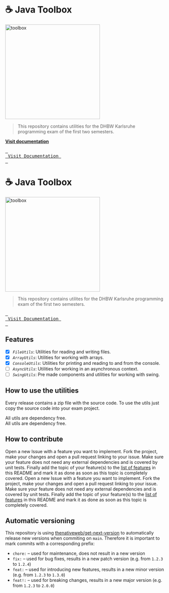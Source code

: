 # ☕️ Java Toolbox

<img width="300" alt="toolbox" src="https://github.com/user-attachments/assets/d6bb0f76-08cd-4bfb-8059-6739f8bc7048">

> This repository contains utilities for the DHBW Karlsruhe programming exam of the first two semesters.

[**Visit documentation**](https://dhbw-inf.github.io/Toolbox/)

<a href="#"><kbd> <br> Visit Documentation <br> </kbd></a>


# ☕️ Java Toolbox

<img width="300" alt="toolbox" src="https://github.com/user-attachments/assets/d6bb0f76-08cd-4bfb-8059-6739f8bc7048">

> This repository contains utilites for the DHBW Karlsruhe programming exam of the first two semesters.

<a href="#"><kbd> <br> Visit Documentation <br> </kbd></a>



## Features

- [x] *`FileUtils`*: Utilities for reading and writing files.
- [x] *`ArrayUtils`*: Utilities for working with arrays.
- [x] *`ConsoleUtils`*: Utilities for printing and reading to and from the console.
- [ ] *`AsyncUtils`*: Utilities for working in an asynchronous context.
- [ ] *`SwingUtils`*: Pre made components and utilities for working with swing.

## How to use the utilities

Every release contains a zip file with the source code. To use the utils just copy the source code into your exam project.

All utils are dependency free.  
All utils are dependency free.  

## How to contribute

Open a new Issue with a feature you want to implement. Fork the project, make your changes and open a pull request linking to your issue. Make sure your feature does not need any external dependencies and is covered by unit tests. Finally add the topic of your feature(s) to the [list of features](https://github.com/DHBW-Inf/Toolbox#features) in this README and mark it as done as soon as this topic is completely covered.
Open a new Issue with a feature you want to implement. Fork the project, make your changes and open a pull request linking to your issue. Make sure your feature does not need any external dependencies and is covered by unit tests. Finally add the topic of your feature(s) to the [list of features](https://github.com/DHBW-Inf/Toolbox#features) in this README and mark it as done as soon as this topic is completely covered.

## Automatic versioning

This repository is using [thenativeweb/get-next-version](https://github.com/thenativeweb/get-next-version) to automatically release new versions when commiting on `main`. Therefore it is important to mark commits with a corresponding prefix:

- `chore:` – used for maintenance, does not result in a new version
- `fix:` – used for bug fixes, results in a new patch version (e.g. from `1.2.3` to `1.2.4`)
- `feat:` – used for introducing new features, results in a new minor version (e.g. from `1.2.3` to `1.3.0`)
- `feat!:` – used for breaking changes, results in a new major version (e.g. from `1.2.3` to `2.0.0`)


